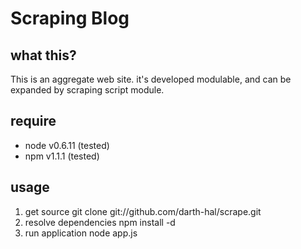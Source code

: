 Scraping Blog
==================================================

what this?
--------------------------------------------------
This is an aggregate web site.
it's developed modulable, and can be expanded by scraping script module.

require
--------------------------------------------------
* node v0.6.11 (tested)
* npm  v1.1.1  (tested)

usage
--------------------------------------------------
1. get source
    git clone git://github.com/darth-hal/scrape.git
2. resolve dependencies
    npm install -d
3. run application
    node app.js

